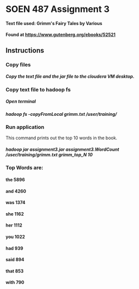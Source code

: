 # SOEN 487 Assignment 3
#### Text file used: Grimm's Fairy Tales by Various
#### Found at https://www.gutenberg.org/ebooks/52521

## Instructions

### Copy files
##### Copy the text file and the jar file to the cloudera VM desktop.

### Copy text file to hadoop fs
##### Open terminal
##### hadoop fs -copyFromLocal grimm.txt /user/training/

### Run application
This command prints out the top 10 words in the book.
##### ﻿hadoop jar assignment3.jar assignment3.WordCount /user/training/grimm.txt grimm_top_N 10

### Top Words are:
#### the	    5896
#### and	    4260
#### was	    1374
#### she	    1162
#### her	    1112
#### you	    1022
#### had	    939
#### said    894
#### that    853
#### with    790
